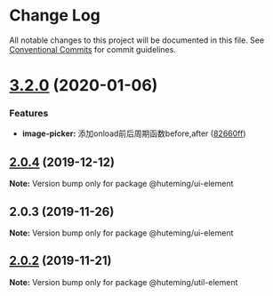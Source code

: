 # Change Log

All notable changes to this project will be documented in this file.
See [Conventional Commits](https://conventionalcommits.org) for commit guidelines.

# [3.2.0](https://github.com/huteming/huteming-ui/compare/v3.1.0...v3.2.0) (2020-01-06)


### Features

* **image-picker:** 添加onload前后周期函数before,after ([82660ff](https://github.com/huteming/huteming-ui/commit/82660ff4661eaff01d0c79c62e1d46ceb2630371))





## [2.0.4](https://github.com/huteming/huteming-ui/compare/@huteming/ui-element@2.0.3...@huteming/ui-element@2.0.4) (2019-12-12)

**Note:** Version bump only for package @huteming/ui-element





## 2.0.3 (2019-11-26)

**Note:** Version bump only for package @huteming/ui-element





## [2.0.2](https://github.com/huteming/huteming-ui/compare/@huteming/util-element@2.0.1...@huteming/util-element@2.0.2) (2019-11-21)

**Note:** Version bump only for package @huteming/util-element
